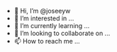 - 👋 Hi, I’m @joseeyw
- 👀 I’m interested in ...
- 🌱 I’m currently learning ...
- 💞️ I’m looking to collaborate on ...
- 📫 How to reach me ...

<!---
joseeyw/joseeyw is a ✨ special ✨ repository because its `README.md` (this file) appears on your GitHub profile.
You can click the Preview link to take a look at your changes.
--->
